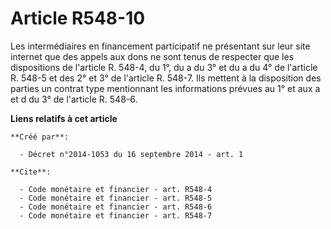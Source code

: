 # Article R548-10

Les intermédiaires en financement participatif ne présentant sur leur site internet que des appels aux dons ne sont tenus de
respecter que les dispositions de l'article R. 548-4, du 1°, du a du 3° et du a du 4° de l'article R. 548-5 et des 2° et 3°
de l'article R. 548-7. Ils mettent à la disposition des parties un contrat type mentionnant les informations prévues au 1° et
aux a et d du 3° de l'article R. 548-6.

**Liens relatifs à cet article**

	**Créé par**:

	  - Décret n°2014-1053 du 16 septembre 2014 - art. 1

	**Cite**:

	  - Code monétaire et financier - art. R548-4
	  - Code monétaire et financier - art. R548-5
	  - Code monétaire et financier - art. R548-6
	  - Code monétaire et financier - art. R548-7
